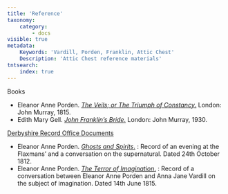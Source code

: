 ```yaml
---
title: 'Reference'
taxonomy:
    category:
        - docs
visible: true
metadata:
    Keywords: 'Vardill, Porden, Franklin, Attic Chest'
    Description: 'Attic Chest reference materials'
tntsearch:
    index: true
---
```


<span class="maroon">Books</span>

* Eleanor Anne Porden. [*The Veils; or The Triumph of Constancy*.](porden) London: John Murray, 1815.
* Edith Mary Gell. [*John Franklin’s Bride*.](gell) London: John Murray, 1930.

[Derbyshire Record Office Documents](https://www.derbyshire.gov.uk/leisure/record-office/derbyshire-record-office.aspx) 

* Eleanor Anne Porden. [*Ghosts and Spirits*.](flaxmans)
: Record of an evening at the Flaxmans’ and a conversation on the supernatural. Dated 24th October 1812.
* Eleanor Anne Porden. [*The Terror of Imagination*.](imagination)
: Record of a conversation between Eleanor Anne Porden and Anna Jane Vardill on the subject of imagination. Dated 14th June 1815.